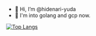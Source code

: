 - 👋 Hi, I’m @hidenari-yuda
- 👀 I'm into golang and gcp now.

<!-- [![image](https://user-images.githubusercontent.com/106872451/215306550-63f811ef-624f-44ea-ae7c-9d34266bb5ec.png)] -->

<!-- [![@hidenari-yuda's GitHub stats](https://github-readme-stats.vercel.app/api?username=hidenari-yuda&theme=vue-dark&show_icons=true)](https://github.com/mo-ri-regen/github-readme-stats) -->

[![Top Langs](https://github-readme-stats.vercel.app/api/top-langs/?username=hidenari-yuda&theme=vue-dark&show_icons=true&layout=compact)](https://github.com/mo-ri-regen/github-readme-stats)
<!---
hidenari-yuda/hidenari-yuda is a ✨ special ✨ repository because its `README.md` (this file) appears on your GitHub profile.
You can click the Preview link to take a look at your changes.
--->
